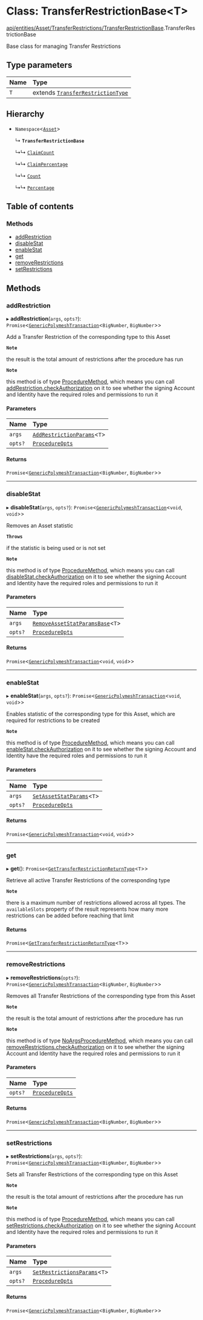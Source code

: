 # Class: TransferRestrictionBase<T\>

[api/entities/Asset/TransferRestrictions/TransferRestrictionBase](../wiki/api.entities.Asset.TransferRestrictions.TransferRestrictionBase).TransferRestrictionBase

Base class for managing Transfer Restrictions

## Type parameters

| Name | Type |
| :------ | :------ |
| `T` | extends [`TransferRestrictionType`](../wiki/types.TransferRestrictionType) |

## Hierarchy

- `Namespace`<[`Asset`](../wiki/api.entities.Asset.Asset)\>

  ↳ **`TransferRestrictionBase`**

  ↳↳ [`ClaimCount`](../wiki/api.entities.Asset.TransferRestrictions.ClaimCount.ClaimCount)

  ↳↳ [`ClaimPercentage`](../wiki/api.entities.Asset.TransferRestrictions.ClaimPercentage.ClaimPercentage)

  ↳↳ [`Count`](../wiki/api.entities.Asset.TransferRestrictions.Count.Count)

  ↳↳ [`Percentage`](../wiki/api.entities.Asset.TransferRestrictions.Percentage.Percentage)

## Table of contents

### Methods

- [addRestriction](../wiki/api.entities.Asset.TransferRestrictions.TransferRestrictionBase.TransferRestrictionBase#addrestriction)
- [disableStat](../wiki/api.entities.Asset.TransferRestrictions.TransferRestrictionBase.TransferRestrictionBase#disablestat)
- [enableStat](../wiki/api.entities.Asset.TransferRestrictions.TransferRestrictionBase.TransferRestrictionBase#enablestat)
- [get](../wiki/api.entities.Asset.TransferRestrictions.TransferRestrictionBase.TransferRestrictionBase#get)
- [removeRestrictions](../wiki/api.entities.Asset.TransferRestrictions.TransferRestrictionBase.TransferRestrictionBase#removerestrictions)
- [setRestrictions](../wiki/api.entities.Asset.TransferRestrictions.TransferRestrictionBase.TransferRestrictionBase#setrestrictions)

## Methods

### addRestriction

▸ **addRestriction**(`args`, `opts?`): `Promise`<[`GenericPolymeshTransaction`](../wiki/types#genericpolymeshtransaction)<`BigNumber`, `BigNumber`\>\>

Add a Transfer Restriction of the corresponding type to this Asset

**`Note`**

 the result is the total amount of restrictions after the procedure has run

**`Note`**

 this method is of type [ProcedureMethod](../wiki/types.ProcedureMethod), which means you can call [addRestriction.checkAuthorization](../wiki/types.ProcedureMethod#checkauthorization)
  on it to see whether the signing Account and Identity have the required roles and permissions to run it

#### Parameters

| Name | Type |
| :------ | :------ |
| `args` | [`AddRestrictionParams`](../wiki/api.procedures.types#addrestrictionparams)<`T`\> |
| `opts?` | [`ProcedureOpts`](../wiki/types.ProcedureOpts) |

#### Returns

`Promise`<[`GenericPolymeshTransaction`](../wiki/types#genericpolymeshtransaction)<`BigNumber`, `BigNumber`\>\>

___

### disableStat

▸ **disableStat**(`args`, `opts?`): `Promise`<[`GenericPolymeshTransaction`](../wiki/types#genericpolymeshtransaction)<`void`, `void`\>\>

Removes an Asset statistic

**`Throws`**

 if the statistic is being used or is not set

**`Note`**

 this method is of type [ProcedureMethod](../wiki/types.ProcedureMethod), which means you can call [disableStat.checkAuthorization](../wiki/types.ProcedureMethod#checkauthorization)
  on it to see whether the signing Account and Identity have the required roles and permissions to run it

#### Parameters

| Name | Type |
| :------ | :------ |
| `args` | [`RemoveAssetStatParamsBase`](../wiki/api.entities.Asset.TransferRestrictions.TransferRestrictionBase#removeassetstatparamsbase)<`T`\> |
| `opts?` | [`ProcedureOpts`](../wiki/types.ProcedureOpts) |

#### Returns

`Promise`<[`GenericPolymeshTransaction`](../wiki/types#genericpolymeshtransaction)<`void`, `void`\>\>

___

### enableStat

▸ **enableStat**(`args`, `opts?`): `Promise`<[`GenericPolymeshTransaction`](../wiki/types#genericpolymeshtransaction)<`void`, `void`\>\>

Enables statistic of the corresponding type for this Asset, which are required for restrictions to be created

**`Note`**

 this method is of type [ProcedureMethod](../wiki/types.ProcedureMethod), which means you can call [enableStat.checkAuthorization](../wiki/types.ProcedureMethod#checkauthorization)
  on it to see whether the signing Account and Identity have the required roles and permissions to run it

#### Parameters

| Name | Type |
| :------ | :------ |
| `args` | [`SetAssetStatParams`](../wiki/api.procedures.types#setassetstatparams)<`T`\> |
| `opts?` | [`ProcedureOpts`](../wiki/types.ProcedureOpts) |

#### Returns

`Promise`<[`GenericPolymeshTransaction`](../wiki/types#genericpolymeshtransaction)<`void`, `void`\>\>

___

### get

▸ **get**(): `Promise`<[`GetTransferRestrictionReturnType`](../wiki/api.procedures.types#gettransferrestrictionreturntype)<`T`\>\>

Retrieve all active Transfer Restrictions of the corresponding type

**`Note`**

 there is a maximum number of restrictions allowed across all types.
  The `availableSlots` property of the result represents how many more restrictions can be added
  before reaching that limit

#### Returns

`Promise`<[`GetTransferRestrictionReturnType`](../wiki/api.procedures.types#gettransferrestrictionreturntype)<`T`\>\>

___

### removeRestrictions

▸ **removeRestrictions**(`opts?`): `Promise`<[`GenericPolymeshTransaction`](../wiki/types#genericpolymeshtransaction)<`BigNumber`, `BigNumber`\>\>

Removes all Transfer Restrictions of the corresponding type from this Asset

**`Note`**

 the result is the total amount of restrictions after the procedure has run

**`Note`**

 this method is of type [NoArgsProcedureMethod](../wiki/types.NoArgsProcedureMethod), which means you can call [removeRestrictions.checkAuthorization](../wiki/types.NoArgsProcedureMethod#checkauthorization)
  on it to see whether the signing Account and Identity have the required roles and permissions to run it

#### Parameters

| Name | Type |
| :------ | :------ |
| `opts?` | [`ProcedureOpts`](../wiki/types.ProcedureOpts) |

#### Returns

`Promise`<[`GenericPolymeshTransaction`](../wiki/types#genericpolymeshtransaction)<`BigNumber`, `BigNumber`\>\>

___

### setRestrictions

▸ **setRestrictions**(`args`, `opts?`): `Promise`<[`GenericPolymeshTransaction`](../wiki/types#genericpolymeshtransaction)<`BigNumber`, `BigNumber`\>\>

Sets all Transfer Restrictions of the corresponding type on this Asset

**`Note`**

 the result is the total amount of restrictions after the procedure has run

**`Note`**

 this method is of type [ProcedureMethod](../wiki/types.ProcedureMethod), which means you can call [setRestrictions.checkAuthorization](../wiki/types.ProcedureMethod#checkauthorization)
  on it to see whether the signing Account and Identity have the required roles and permissions to run it

#### Parameters

| Name | Type |
| :------ | :------ |
| `args` | [`SetRestrictionsParams`](../wiki/api.procedures.types#setrestrictionsparams)<`T`\> |
| `opts?` | [`ProcedureOpts`](../wiki/types.ProcedureOpts) |

#### Returns

`Promise`<[`GenericPolymeshTransaction`](../wiki/types#genericpolymeshtransaction)<`BigNumber`, `BigNumber`\>\>
